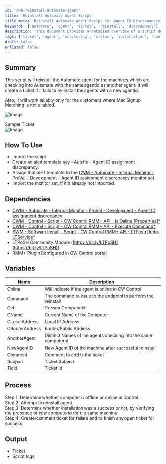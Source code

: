 ```yaml
---
id: 'cwa-reinstall-automate-agent'
title: 'Reinstall Automate Agent Script'
title_meta: 'Reinstall Automate Agent Script for Agent ID Discrepancies'
keywords: ['automate', 'agent', 'ticket', 'reinstall', 'discrepancy']
description: 'This document provides a detailed overview of a script designed to reinstall the Automate agent for machines that share the same agent ID. It outlines the process of creating tickets for failed installations and highlights specific dependencies and variables necessary for successful execution. The script is intended for environments where Mac Signup Matching is not enabled.'
tags: ['ticket', 'agent', 'monitoring', 'status', 'installation', 'configuration']
draft: false
unlisted: false
---
```

## Summary

This script will reinstall the Automate agent for the machines which are checking into Automate with the same agentid as another agent. It will create a ticket if it fails to re-install the agents with a new agentid.

Also, it will work reliably only for the customers where Mac Signup Matching is not enabled.

![Image](..\..\..\static\img\Agent-ID-assignment-discrepancy-Autofix\image_1.png)

Sample Ticket:  
![Image](..\..\..\static\img\Agent-ID-assignment-discrepancy-Autofix\image_2.png)

## How To Use

- Import the script
- Create an alert template say ~Autofix - Agent ID assignment discrepancy.
- Assign that alert template to the [CWM - Automate - Internal Monitor - ProVal - Development - Agent ID assignment discrepancy](https://proval.itglue.com/DOC-5078775-10829954) monitor set.
- Import the monitor set, if it's already not imported.

## Dependencies

- [CWM - Automate - Internal Monitor - ProVal - Development - Agent ID assignment discrepancy](https://proval.itglue.com/DOC-5078775-10829954)
- [CWM - Control - Script - CW Control RMM+ API - Is Online [Properties]*](https://proval.itglue.com/DOC-5078775-8143436)
- [CWM - Control - Script - CW Control RMM+ API - Execute Command*](https://proval.itglue.com/DOC-5078775-8141008)
- [SWM - Software Install - Script - CW Control RMM+ API - LTPosh Redo-LTService*](https://proval.itglue.com/DOC-5078775-7761438)
- LTPoSH Community Module ([https://bit.ly/LTPoSH](https://bit.ly/LTPoSH))
- RMM+ Plugin Configured in CW Control portal

## Variables

| Name              | Description                                                    |
|-------------------|---------------------------------------------------------------|
| Online            | Will indicate if the agent is online in CW Control           |
| Command           | The command to issue to the endpoint to perform the reinstall |
| Cid               | Current Computerid                                           |
| CName             | Current Name of the Computer                                 |
| CLocalAddress     | Local IP Address                                            |
| CRouterAddress    | Router/Public Address                                        |
| AnotherAgent      | Distinct Names of the agents checking into the same computerid |
| NewAgentID        | New Agent ID of the machine after successful reinstall       |
| Comment           | Comment to add to the ticket                                 |
| Subject           | Ticket Subject                                              |
| Ticid             | Ticket id                                                  |

## Process

Step 1: Determine whether computer is offline or online in Control.  
Step 2: Attempt to reinstall agent.  
Step 3: Determine whether installation was a success or not, by verifying the presence of new computerid for the same machine.  
Step 4: Create/comment ticket for failure and to finish any open ticket for success.

## Output

- Ticket
- Script logs


